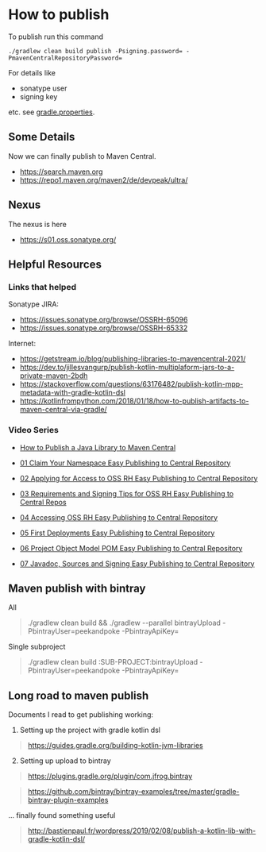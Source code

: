 # How to publish

To publish run this command

```
./gradlew clean build publish -Psigning.password= -PmavenCentralRepositoryPassword=
```

For details like

- sonatype user
- signing key

etc. see [gradle.properties](gradle.properties).

## Some Details

Now we can finally publish to Maven Central.

- https://search.maven.org
- https://repo1.maven.org/maven2/de/devpeak/ultra/

## Nexus

The nexus is here

- https://s01.oss.sonatype.org/

## Helpful Resources

### Links that helped

Sonatype JIRA:

- https://issues.sonatype.org/browse/OSSRH-65096
- https://issues.sonatype.org/browse/OSSRH-65332

Internet:

- https://getstream.io/blog/publishing-libraries-to-mavencentral-2021/
- https://dev.to/jillesvangurp/publish-kotlin-multiplaform-jars-to-a-private-maven-2bdh
- https://stackoverflow.com/questions/63176482/publish-kotlin-mpp-metadata-with-gradle-kotlin-dsl
- https://kotlinfrompython.com/2018/01/18/how-to-publish-artifacts-to-maven-central-via-gradle/

### Video Series

- [How to Publish a Java Library to Maven Central](https://www.youtube.com/watch?v=bxP9IuJbcDQ)


- [01 Claim Your Namespace Easy Publishing to Central Repository](https://www.youtube.com/watch?v=MmNg0E_Pr64)
- [02 Applying for Access to OSS RH Easy Publishing to Central Repository](https://www.youtube.com/watch?v=DXn6JoiYtEM)
- [03 Requirements and Signing Tips for OSS RH Easy Publishing to Central Repos](https://www.youtube.com/watch?v=C-kIh0Mt6sg)
- [04 Accessing OSS RH Easy Publishing to Central Repository](https://www.youtube.com/watch?v=_EbFme_5hM8)
- [05 First Deployments Easy Publishing to Central Repository](https://www.youtube.com/watch?v=ZuuV2cUdrSk)
- [06 Project Object Model POM Easy Publishing to Central Repository](https://www.youtube.com/watch?v=pFPGPOKgzm0)
- [07 Javadoc, Sources and Signing Easy Publishing to Central Repository](https://www.youtube.com/watch?v=lsfMxKZWtpM)

## Maven publish with bintray

All
> ./gradlew clean build && ./gradlew --parallel bintrayUpload -PbintrayUser=peekandpoke -PbintrayApiKey=

Single subproject
> ./gradlew clean build :SUB-PROJECT:bintrayUpload -PbintrayUser=peekandpoke -PbintrayApiKey=

## Long road to maven publish

Documents I read to get publishing working:

1. Setting up the project with gradle kotlin dsl

> https://guides.gradle.org/building-kotlin-jvm-libraries

2. Setting up upload to bintray

> https://plugins.gradle.org/plugin/com.jfrog.bintray
 
> https://github.com/bintray/bintray-examples/tree/master/gradle-bintray-plugin-examples

... finally found something useful

> http://bastienpaul.fr/wordpress/2019/02/08/publish-a-kotlin-lib-with-gradle-kotlin-dsl/


